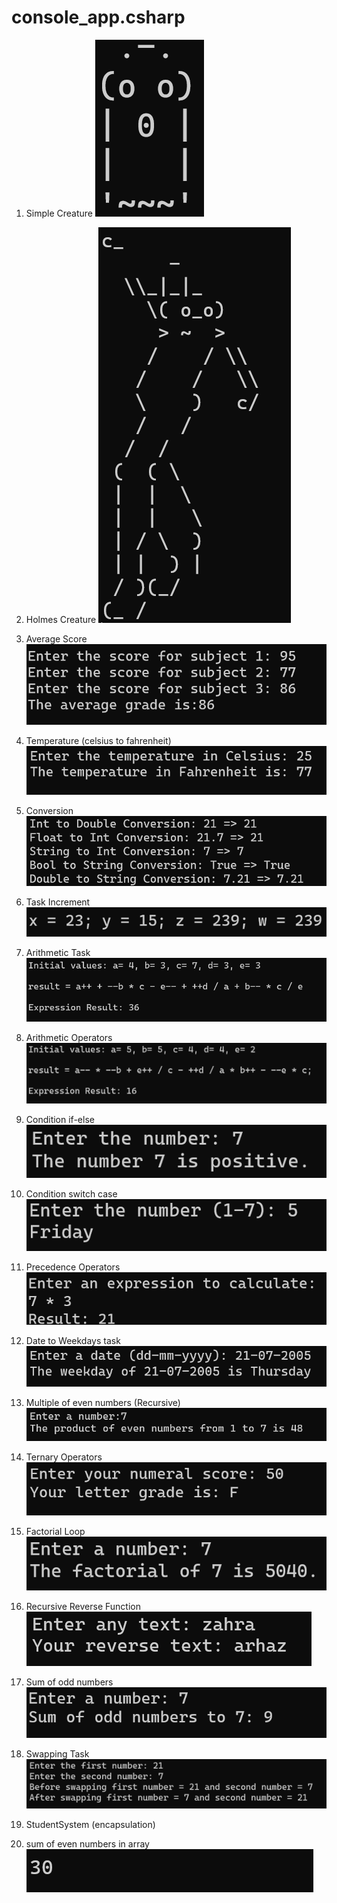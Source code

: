 # console_app.csharp

1. Simple Creature
![Simple Creature](simplecreature.png)

2. Holmes Creature
![Holmes Creature](holmescreature.png)

3. Average Score 
![Average Score](average.png)

4. Temperature (celsius to fahrenheit)
![Temperature](temperature.png)

5. Conversion
![Conversion](conversion.png)

6. Task Increment
![Increment](taskincrement.png)

7. Arithmetic Task
![Arithmetic](arithmetictask.png)

8. Arithmetic Operators
![Arithmetic Operators](arithmeticoperators.png)

9. Condition if-else
![condition if else](conditionifelse.png)

10. Condition switch case
![conditionswitch](conditionswitch.png)

11. Precedence Operators 
![Simple Calculator](precedenceoperators.png)

12. Date to Weekdays task
![Date to Weekdays](datetoweekdays.png)

13. Multiple of even numbers (Recursive)
![Multiple of even numbers](multiplyeven.png)

14. Ternary Operators
![Ternary Operator](ternaryoperator.png)

15. Factorial Loop
![Factorial loop](factorialloop.png)

16. Recursive Reverse Function
![Reverse function](reversefunction.png)

17. Sum of odd numbers
![Sum of odd numbers](sumofodds.png)

18. Swapping Task
![Swapping task](swaptask.png)

19. StudentSystem (encapsulation) 


20. sum of even numbers in array
    ![SumOfEvenNumsInArray](sumofevensinarr.png) 